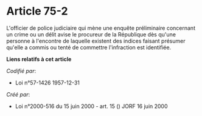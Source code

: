 # Article 75-2

L'officier de police judiciaire qui mène une enquête préliminaire concernant un crime ou un délit avise le procureur de la
République dès qu'une personne à l'encontre de laquelle existent des indices faisant présumer qu'elle a commis ou tenté de
commettre l'infraction est identifiée.

**Liens relatifs à cet article**

_Codifié par_:

  - Loi n°57-1426 1957-12-31

_Créé par_:

  - Loi n°2000-516 du 15 juin 2000 - art. 15 () JORF 16 juin 2000
